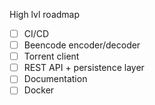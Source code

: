 High lvl roadmap

- [ ] CI/CD
- [ ] Beencode encoder/decoder
- [ ] Torrent client
- [ ] REST API + persistence layer
- [ ] Documentation
- [ ] Docker
